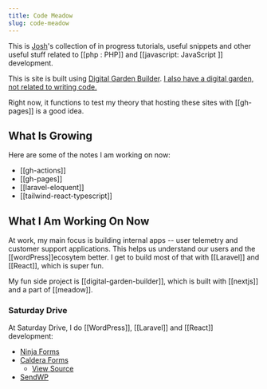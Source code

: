 ```yaml
---
title: Code Meadow 
slug: code-meadow
---
```

   This is [Josh](https://joshpress.net)'s collection of in progress tutorials, useful snippets and other useful stuff related to [[php : PHP]] and [[javascript: JavaScript ]] development.

This is site is built using [Digital Garden Builder](https://digitalgardenbuilder.app/). [I also have a digital garden, not related to writing code.](https://code.joshpress.net)

Right now, it functions to test my theory that hosting these sites with [[gh-pages]] is a good idea.

## What Is Growing

Here are some of the notes I am working on now:

- [[gh-actions]]
- [[gh-pages]]
- [[laravel-eloquent]]
- [[tailwind-react-typescript]]

## What I Am Working On Now

At work, my main focus is building internal apps -- user telemetry and customer support applications. This helps us understand our users and the [[wordPress]]ecosytem better. I get to build most of that with [[Laravel]] and [[React]], which is super fun.

My fun side project is [[digital-garden-builder]], which is built with [[nextjs]] and a part of [[meadow]].

### Saturday Drive

At Saturday Drive, I do [[WordPress]], [[Laravel]] and [[React]] development:

- [Ninja Forms](https://ninjaforms.com)
- [Caldera Forms](https://calderaforms.com)
  - [View Source](https://github.com/calderawp/caldera-forms)
- [SendWP](https://sendwp.com)
